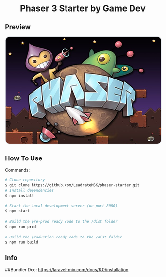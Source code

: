 <h1 align="center">
  Phaser 3 Starter by Game Dev
</h1>

## Preview

<a href="#">
<img src="readme/screenshot.png" width="640" style='border: 0.20em solid #e1e4e8;border-radius: 15px;'/>
</a>

## How To Use

Commands:

```bash
# Clone repository
$ git clone https://github.com/LeadrateMSK/phaser-starter.git
# Install dependencies
$ npm install

# Start the local development server (on port 8080)
$ npm start

# Build the pre-prod ready code to the /dist folder
$ npm run prod

# Build the production ready code to the /dist folder
$ npm run build
```

## Info
##Bundler Doc:
https://laravel-mix.com/docs/6.0/installation